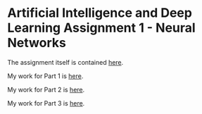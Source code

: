 # Artificial Intelligence and Deep Learning Assignment 1 - Neural Networks

The assignment itself is contained [here](https://github.com/anyapriya/ExamplesOfWork/blob/master/LSE%20-%20Artificial%20Intelligence%20and%20Deep%20Learning/Assignment1/Assignment1.md).  

My work for Part 1 is [here](https://github.com/anyapriya/ExamplesOfWork/blob/master/LSE%20-%20Artificial%20Intelligence%20and%20Deep%20Learning/Assignment1/AIAssignment1P1.ipynb).  

My work for Part 2 is [here](https://github.com/anyapriya/ExamplesOfWork/blob/master/LSE%20-%20Artificial%20Intelligence%20and%20Deep%20Learning/Assignment1/AIAssignment1P2.ipynb).  

My work for Part 3 is [here](https://github.com/anyapriya/ExamplesOfWork/blob/master/LSE%20-%20Artificial%20Intelligence%20and%20Deep%20Learning/Assignment1/AIAssignment1P3.ipynb).  

